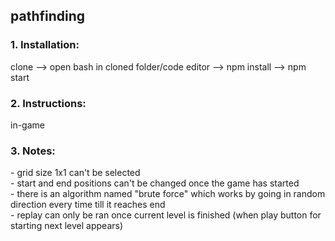 <h2>pathfinding</h2> <h3>1. Installation:</h3> 
clone --> open bash in cloned folder/code editor --> npm install --> npm start 
<h3>2. Instructions:</h3> in-game 
<h3>3. Notes:</h3> 
- grid size 1x1 can't be selected <br /> 
- start and end positions can't be changed once the game has started <br /> 
- there is an algorithm named "brute force" which works by going in random direction every time till it reaches end <br />
- replay can only be ran once current level is finished (when play button for starting next level appears)
